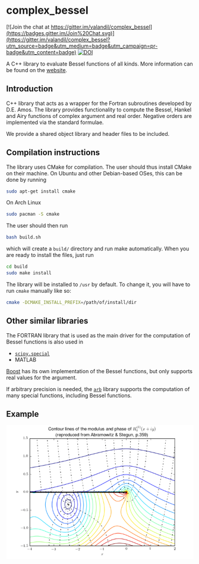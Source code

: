 complex_bessel
==============

[![Join the chat at https://gitter.im/valandil/complex_bessel](https://badges.gitter.im/Join%20Chat.svg)](https://gitter.im/valandil/complex_bessel?utm_source=badge&utm_medium=badge&utm_campaign=pr-badge&utm_content=badge)
[![DOI](https://zenodo.org/badge/5354/valandil/complex_bessel.svg)](https://zenodo.org/badge/latestdoi/5354/valandil/complex_bessel)

A C++ library to evaluate Bessel functions of all kinds. More information can 
be found on the [website](http://joeydumont.github.io/complex_bessel).

## Introduction

C++ library that acts as a wrapper for the Fortran subroutines developed by D.E. Amos.
The library provides functionality to compute the Bessel, Hankel and Airy functions of
complex argument and real order. Negative orders are implemented via the standard formulae.

We provide a shared object library and header files to be included.

## Compilation instructions

The library uses CMake for compilation. The user should thus install CMake
on their machine. On Ubuntu and other Debian-based OSes, this can be done
by running
  ```bash
  sudo apt-get install cmake
  ```
On Arch Linux
  ```bash
  sudo pacman -S cmake
  ```

The user should then run
  ```bash
  bash build.sh
  ```
which will create a `build/` directory and run make automatically. When
you are ready to install the files, just run 
  ```bash
  cd build
  sudo make install
  ```
The library will be installed to `/usr` by default. To change
it, you will have to run `cmake` manually like so:
  ```bash
  cmake -DCMAKE_INSTALL_PREFIX=/path/of/install/dir
 ```
 
 ## Other similar libraries
 
 The FORTRAN library that is used as the main driver for the computation of Bessel functions is also used in
   * [`scipy.special`](https://docs.scipy.org/doc/scipy/reference/special.html)
   * MATLAB
   
[Boost](https://www.boost.org/doc/libs/1_72_0/libs/math/doc/html/math_toolkit/bessel/bessel_first.html) has its own implementation of the Bessel functions, but only supports real values for the argument.

If arbitrary precision is needed, the [`arb`](http://arblib.org/acb_hypgeom.html#bessel-functions) library supports the computation of many special functions, including Bessel functions.

## Example
![Contours of Hankel function](/tests/contours.png)
